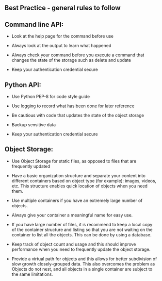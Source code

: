 ## Best Practice - general rules to follow

## Command line API:

- Look at the help page for the command before use

- Always look at the output to learn what happened

- Always check your command before you execute a command that changes the state
 of the storage such as delete and update
  
- Keep your authentication credential secure

## Python API:

- Use Python PEP-8 for code style guide

- Use logging to record what has been done for later reference

- Be cautious with code that updates the state of the object storage

- Backup sensitive data

- Keep your authentication credential secure

## Object Storage:

- Use Object Storage for static files, as opposed to files that are frequently
 updated
 
- Have a basic organization structure and separate your content into
 different containers based on object type (for example): images, videos, etc.
 This structure enables quick location of objects when you need them.

- Use multiple containers if you have an extremely large number of objects.

- Always give your container a meaningful name for easy use.

- If you have large number of files, it is recommend to keep a local copy of the
 container structure and listing so that you are not waiting on the container to
 list all the objects. This can be done by using a database.
 
- Keep track of object count and usage and this should improve performance
 when you need to frequently update the object storage.

- Provide a virtual path for objects and this allows for better subdivision of
 slow growth closely-grouped data. This also overcomes the problem as Objects do
 not nest, and all objects in a single container are subject to the same
 limitations.